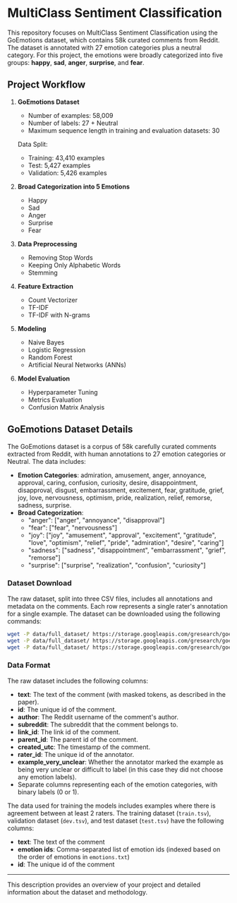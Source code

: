 # MultiClass Sentiment Classification

This repository focuses on MultiClass Sentiment Classification using the GoEmotions dataset, which contains 58k curated comments from Reddit. The dataset is annotated with 27 emotion categories plus a neutral category. For this project, the emotions were broadly categorized into five groups: **happy**, **sad**, **anger**, **surprise**, and **fear**.

## Project Workflow

1. **GoEmotions Dataset**  
   - Number of examples: 58,009  
   - Number of labels: 27 + Neutral  
   - Maximum sequence length in training and evaluation datasets: 30

   Data Split:
   - Training: 43,410 examples
   - Test: 5,427 examples
   - Validation: 5,426 examples

2. **Broad Categorization into 5 Emotions**  
   - Happy  
   - Sad  
   - Anger  
   - Surprise  
   - Fear

3. **Data Preprocessing**  
   - Removing Stop Words  
   - Keeping Only Alphabetic Words  
   - Stemming

4. **Feature Extraction**  
   - Count Vectorizer  
   - TF-IDF  
   - TF-IDF with N-grams

5. **Modeling**  
   - Naive Bayes  
   - Logistic Regression  
   - Random Forest  
   - Artificial Neural Networks (ANNs)

6. **Model Evaluation**  
   - Hyperparameter Tuning  
   - Metrics Evaluation  
   - Confusion Matrix Analysis

## GoEmotions Dataset Details

The GoEmotions dataset is a corpus of 58k carefully curated comments extracted from Reddit, with human annotations to 27 emotion categories or Neutral. The data includes:

- **Emotion Categories**: admiration, amusement, anger, annoyance, approval, caring, confusion, curiosity, desire, disappointment, disapproval, disgust, embarrassment, excitement, fear, gratitude, grief, joy, love, nervousness, optimism, pride, realization, relief, remorse, sadness, surprise.
- **Broad Categorization**:
  - "anger": ["anger", "annoyance", "disapproval"]
  - "fear": ["fear", "nervousness"]
  - "joy": ["joy", "amusement", "approval", "excitement", "gratitude", "love", "optimism", "relief", "pride", "admiration", "desire", "caring"]
  - "sadness": ["sadness", "disappointment", "embarrassment", "grief", "remorse"]
  - "surprise": ["surprise", "realization", "confusion", "curiosity"]

### Dataset Download

The raw dataset, split into three CSV files, includes all annotations and metadata on the comments. Each row represents a single rater's annotation for a single example. The dataset can be downloaded using the following commands:

```sh
wget -P data/full_dataset/ https://storage.googleapis.com/gresearch/goemotions/data/full_dataset/goemotions_1.csv
wget -P data/full_dataset/ https://storage.googleapis.com/gresearch/goemotions/data/full_dataset/goemotions_2.csv
wget -P data/full_dataset/ https://storage.googleapis.com/gresearch/goemotions/data/full_dataset/goemotions_3.csv
```

### Data Format

The raw dataset includes the following columns:

- **text**: The text of the comment (with masked tokens, as described in the paper).
- **id**: The unique id of the comment.
- **author**: The Reddit username of the comment's author.
- **subreddit**: The subreddit that the comment belongs to.
- **link_id**: The link id of the comment.
- **parent_id**: The parent id of the comment.
- **created_utc**: The timestamp of the comment.
- **rater_id**: The unique id of the annotator.
- **example_very_unclear**: Whether the annotator marked the example as being very unclear or difficult to label (in this case they did not choose any emotion labels).
- Separate columns representing each of the emotion categories, with binary labels (0 or 1).

The data used for training the models includes examples where there is agreement between at least 2 raters. The training dataset (`train.tsv`), validation dataset (`dev.tsv`), and test dataset (`test.tsv`) have the following columns:

- **text**: The text of the comment
- **emotion ids**: Comma-separated list of emotion ids (indexed based on the order of emotions in `emotions.txt`)
- **id**: The unique id of the comment

---

This description provides an overview of your project and detailed information about the dataset and methodology.

